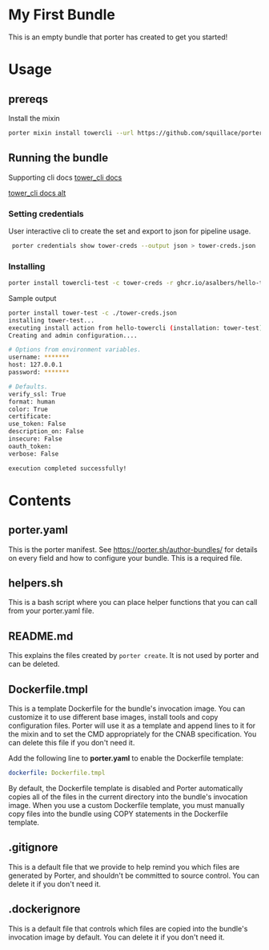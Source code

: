 # My First Bundle

This is an empty bundle that porter has created to get you started!

# Usage

## prereqs

Install the mixin

```sh
porter mixin install towercli --url https://github.com/squillace/porter-towercli/releases/download --version v0.1.0
```

## Running the bundle

Supporting cli docs
[tower_cli docs](https://docs.ansible.com/ansible-tower/3.5.3/html/towerapi/tower_cli.html)

[tower_cli docs alt](https://tower-cli.readthedocs.io/en/latest/cli_ref/index.html)

### Setting credentials

User interactive cli to create the set and export to json for pipeline usage.

```sh
 porter credentials show tower-creds --output json > tower-creds.json
```

### Installing 

```sh
porter install towercli-test -c tower-creds -r ghcr.io/asalbers/hello-towercli:v0.1.0
```

Sample output

```sh
porter install tower-test -c ./tower-creds.json
installing tower-test...
executing install action from hello-towercli (installation: tower-test)
Creating and admin configuration....

# Options from environment variables.
username: *******
host: 127.0.0.1
password: *******

# Defaults.
verify_ssl: True
format: human
color: True
certificate:
use_token: False
description_on: False
insecure: False
oauth_token:
verbose: False

execution completed successfully!

```

# Contents

## porter.yaml

This is the porter manifest. See https://porter.sh/author-bundles/ for 
details on every field and how to configure your bundle. This is a required
file.

## helpers.sh

This is a bash script where you can place helper functions that you can call
from your porter.yaml file.

## README.md

This explains the files created by `porter create`. It is not used by porter and
can be deleted.

## Dockerfile.tmpl

This is a template Dockerfile for the bundle's invocation image. You can
customize it to use different base images, install tools and copy configuration
files. Porter will use it as a template and append lines to it for the mixin and to set
the CMD appropriately for the CNAB specification. You can delete this file if you don't
need it.

Add the following line to **porter.yaml** to enable the Dockerfile template:

```yaml
dockerfile: Dockerfile.tmpl
```

By default, the Dockerfile template is disabled and Porter automatically copies
all of the files in the current directory into the bundle's invocation image. When
you use a custom Dockerfile template, you must manually copy files into the bundle
using COPY statements in the Dockerfile template.

## .gitignore

This is a default file that we provide to help remind you which files are
generated by Porter, and shouldn't be committed to source control. You can
delete it if you don't need it.

## .dockerignore

This is a default file that controls which files are copied into the bundle's
invocation image by default. You can delete it if you don't need it.